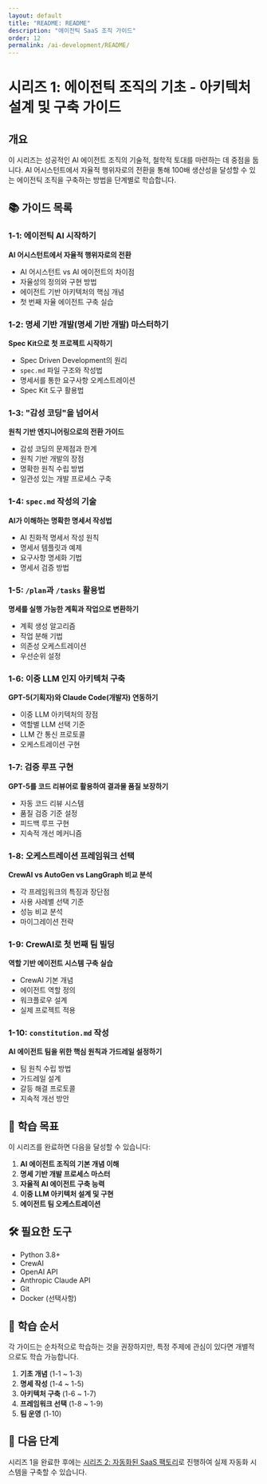 ```yaml
---
layout: default
title: "README: README"
description: "에이전틱 SaaS 조직 가이드"
order: 12
permalink: /ai-development/README/
---
```


# 시리즈 1: 에이전틱 조직의 기초 - 아키텍처 설계 및 구축 가이드

## 개요

이 시리즈는 성공적인 AI 에이전트 조직의 기술적, 철학적 토대를 마련하는 데 중점을 둡니다. AI 어시스턴트에서 자율적 행위자로의 전환을 통해 100배 생산성을 달성할 수 있는 에이전틱 조직을 구축하는 방법을 단계별로 학습합니다.

## 📚 가이드 목록

### 1-1: 에이전틱 AI 시작하기
**AI 어시스턴트에서 자율적 행위자로의 전환**

- AI 어시스턴트 vs AI 에이전트의 차이점
- 자율성의 정의와 구현 방법
- 에이전트 기반 아키텍처의 핵심 개념
- 첫 번째 자율 에이전트 구축 실습

### 1-2: 명세 기반 개발(명세 기반 개발) 마스터하기
**Spec Kit으로 첫 프로젝트 시작하기**

- Spec Driven Development의 원리
- `spec.md` 파일 구조와 작성법
- 명세서를 통한 요구사항 오케스트레이션
- Spec Kit 도구 활용법

### 1-3: "감성 코딩"을 넘어서
**원칙 기반 엔지니어링으로의 전환 가이드**

- 감성 코딩의 문제점과 한계
- 원칙 기반 개발의 장점
- 명확한 원칙 수립 방법
- 일관성 있는 개발 프로세스 구축

### 1-4: `spec.md` 작성의 기술
**AI가 이해하는 명확한 명세서 작성법**

- AI 친화적 명세서 작성 원칙
- 명세서 템플릿과 예제
- 요구사항 명세화 기법
- 명세서 검증 방법

### 1-5: `/plan`과 `/tasks` 활용법
**명세를 실행 가능한 계획과 작업으로 변환하기**

- 계획 생성 알고리즘
- 작업 분해 기법
- 의존성 오케스트레이션
- 우선순위 설정

### 1-6: 이중 LLM 인지 아키텍처 구축
**GPT-5(기획자)와 Claude Code(개발자) 연동하기**

- 이중 LLM 아키텍처의 장점
- 역할별 LLM 선택 기준
- LLM 간 통신 프로토콜
- 오케스트레이션 구현

### 1-7: 검증 루프 구현
**GPT-5를 코드 리뷰어로 활용하여 결과물 품질 보장하기**

- 자동 코드 리뷰 시스템
- 품질 검증 기준 설정
- 피드백 루프 구현
- 지속적 개선 메커니즘

### 1-8: 오케스트레이션 프레임워크 선택
**CrewAI vs AutoGen vs LangGraph 비교 분석**

- 각 프레임워크의 특징과 장단점
- 사용 사례별 선택 기준
- 성능 비교 분석
- 마이그레이션 전략

### 1-9: CrewAI로 첫 번째 팀 빌딩
**역할 기반 에이전트 시스템 구축 실습**

- CrewAI 기본 개념
- 에이전트 역할 정의
- 워크플로우 설계
- 실제 프로젝트 적용

### 1-10: `constitution.md` 작성
**AI 에이전트 팀을 위한 핵심 원칙과 가드레일 설정하기**

- 팀 원칙 수립 방법
- 가드레일 설계
- 갈등 해결 프로토콜
- 지속적 개선 방안

## 🎯 학습 목표

이 시리즈를 완료하면 다음을 달성할 수 있습니다:

1. **AI 에이전트 조직의 기본 개념 이해**
2. **명세 기반 개발 프로세스 마스터**
3. **자율적 AI 에이전트 구축 능력**
4. **이중 LLM 아키텍처 설계 및 구현**
5. **에이전트 팀 오케스트레이션**

## 🛠️ 필요한 도구

- Python 3.8+
- CrewAI
- OpenAI API
- Anthropic Claude API
- Git
- Docker (선택사항)

## 📖 학습 순서

각 가이드는 순차적으로 학습하는 것을 권장하지만, 특정 주제에 관심이 있다면 개별적으로도 학습 가능합니다.

1. **기초 개념** (1-1 ~ 1-3)
2. **명세 작성** (1-4 ~ 1-5)
3. **아키텍처 구축** (1-6 ~ 1-7)
4. **프레임워크 선택** (1-8 ~ 1-9)
5. **팀 운영** (1-10)

## 🚀 다음 단계

시리즈 1을 완료한 후에는 [시리즈 2: 자동화된 SaaS 팩토리](../series-2/README.md)로 진행하여 실제 자동화 시스템을 구축할 수 있습니다.
